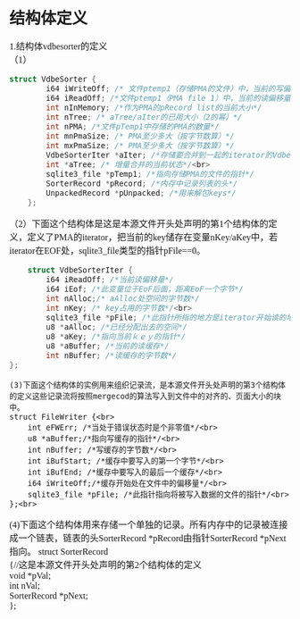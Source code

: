 # 结构体定义
<font face="微软雅黑" size="3px">

1.结构体vdbesorter的定义  
（1）
```c
struct VdbeSorter {
  		i64 iWriteOff; /* 文件ptemp1（存储PMA的文件）中，当前的写偏移量*/
 	    i64 iReadOff; /*文件ptemp1（PMA file 1）中，当前的读偏移量*/
        int nInMemory; /*作为PMA的pRecord list的当前大小*/
  	    int nTree; /* aTree/aIter的已用大小（2的幂）*/
  	    int nPMA; /*文件pTemp1中存储的PMA的数量*/
        int mnPmaSize; /* PMA至少多大（按字节数算）*/
  		int mxPmaSize; /* PMA至少多大（按字节数算）*/
  		VdbeSorterIter *aIter; /*存储要合并到一起的iterator的VdbeSorterIter的数组*/
        int *aTree; /* 增量合并的当前状态*/<br>
        sqlite3_file *pTemp1; /*指向存储PMA的文件的指针*/
        SorterRecord *pRecord; /*内存中记录列表的头*/
        UnpackedRecord *pUnpacked; /*用来解包keys*/
    };
```
（2）下面这个结构体是这是本源文件开头处声明的第1个结构体的定义，定义了PMA的iterator，把当前的key储存在变量nKey/aKey中，若iterator在EOF处，sqlite3_file类型的指针pFile==0。  
```c
	struct VdbeSorterIter {
  		i64 iReadOff; /*当前读偏移量*/
  		i64 iEof; /*此变量位于EoF后面，距离EoF一个字节*/
  		int nAlloc;/* aAlloc处空间的字节数*/
 		int nKey; /* key占用的字节数*/<br>
  		sqlite3_file *pFile; /*此指针所指的地方是iterator开始读的地方*/
  		u8 *aAlloc; /*已经分配出去的空间*/
  		u8 *aKey; /*指向当前ｋｅｙ的指针*/
  		u8 *aBuffer; /*当前的读缓存*/
  		int nBuffer; /*读缓存的字节数*/
};
```
	(3)下面这个结构体的实例用来组织记录流，是本源文件开头处声明的第3个结构体的定义这些记录流将按照mergecod的算法写入到文件中的对齐的、页面大小的块中。
	struct FileWriter {<br>
		int eFWErr; /*当处于错误状态时是个非零值*/<br>
		u8 *aBuffer;/*指向写缓存的指针*/<br>
		int nBuffer; /*写缓存的字节数*/<br>
		int iBufStart; /*缓存中要写入的第一个字节*/<br>
		int iBufEnd; /*缓存中要写入的最后一个缓存*/<br>
		i64 iWriteOff;/*缓存开始处在文件中的偏移量*/<br>
		sqlite3_file *pFile; /*此指针指向将被写入数据的文件的指针*/<br>
	};<br>
(4)下面这个结构体用来存储一个单独的记录。所有内存中的记录被连接成一个链表，链表的头SorterRecord *pRecord由指针SorterRecord *pNext指向。
	struct SorterRecord<br> {//这是本源文件开头处声明的第2个结构体的定义<br>
  		void *pVal;<br>
 		 int nVal;<br>
  		SorterRecord *pNext;<br>
	};<br>
